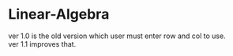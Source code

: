 # Linear-Algebra<br>
ver 1.0 is the old version which user must enter row and col to use.<br>
ver 1.1 improves that.<br>
